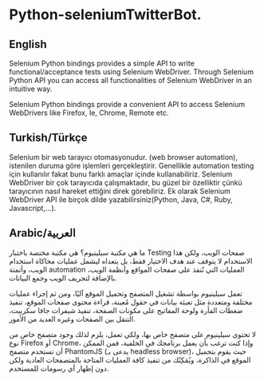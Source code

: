 # Python-seleniumTwitterBot.

English
------------------

Selenium Python bindings provides a simple API to write functional/acceptance tests using Selenium WebDriver. Through Selenium Python API you can access all functionalities of Selenium WebDriver in an intuitive way.

Selenium Python bindings provide a convenient API to access Selenium WebDrivers like Firefox, Ie, Chrome, Remote etc.


Turkish/Türkçe
------------------

Selenium bir web tarayıcı otomasyonudur. (web browser automation), istenilen duruma göre işlemleri gerçekleştirir. Genellikle automation testing için kullanılır fakat bunu farklı amaçlar içinde kullanabiliriz. Selenium WebDriver bir çok tarayıcıda çalışmaktadır, bu güzel bir özelliktir çünkü tarayıcının nasıl hareket ettiğini direk görebiliriz. Ek olarak Selenium WebDriver API ile birçok dilde yazabilirsiniz(Python, Java, C#, Ruby, Javascript,…). 

Arabic/العربية
------------------
ما هي مكتبة سيلينيوم؟
هي مكتبة مختصة باختبار Testing صفحات الويب، ولكن هذا الاستخدام لا يتوقف عند هدف الاختبار فقط، بل يتعداه ليشمل عمليات محاكاة استخدام الويب، وأتمتة automation العمليات التي تُنفذ على صفحات المواقع وأنظمة الويب، بالإضافة لتجريف الويب وجمع البيانات.

تعمل سيلينيوم بواسطة تشغيل المتصفح وتحميل الموقع آليًا، ومن ثم إجراء عمليات مختلفة ومتعددة مثل تعبئة بيانات في حقول مُعينة، قراءة محتوى صفحات الموقع، تنفيذ ضغطات الفأرة ولوحة المفاتيح على مكونات الصفحة، تنفيذ شيفرات جافا سكريبت، التنقل بين الصفحات وغيره العديد من الأمور.

لا تحتوي سيلينيوم على متصفح خاص بها، ولكي تعمل، يلزم لذلك وجود متصفح خاص من نوع Firefox أو Chrome، وإذا كنت ترغب بأن يعمل برنامجك في الخلفية، فمن الممكن أن تستخدم متصفح PhantomJS (يدعى بـ headless browser)، حيث يقوم بتحميل الموقع في الذاكرة، ويُمَكِنُك من تنفيذ كافة العمليات المتاحة بالمتصفحات العادية ولكن دون إظهار أي رسومات للمستخدم.

